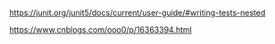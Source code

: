 
https://junit.org/junit5/docs/current/user-guide/#writing-tests-nested

https://www.cnblogs.com/ooo0/p/16363394.html